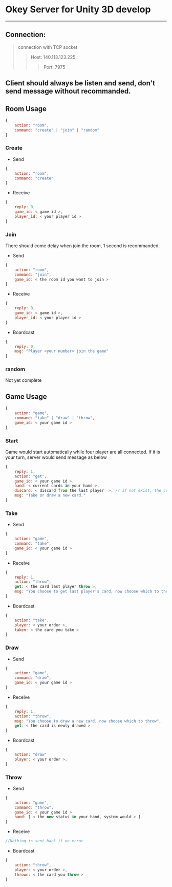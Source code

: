 # Okey Server for Unity 3D develop
---
## Connection:
> connection with TCP socket
>> Host: 140.113.123.225
>>> Port: 7975

## Client should always be listen and send, don't send message without recommanded.

## Room Usage
```javascript
{
    action: "room",
    command: "create" | "join" | "random"
}
```
    
### Create
* Send
```javascript
{
    action: "room",
    command: "create"
}
```
* Receive
```javascript
{
    reply: 0,
    game_id: < game id >,
    player_id: < your player id >
}
```
### Join
There should come delay when join the room, 1 second is recommanded.
* Send
```javascript
{  
    action: "room",
    command: "join",
    game_id: < the room id you want to join >
}
```
* Receive
```javascript
{
    reply: 0,
    game_id: < game id >,
    player_id: < your player id >
}
```
* Boardcast
```javascript
{
    reply: 0,
    msg: "Player <your number> join the game"
}
```
### random
Not yet complete

## Game Usage
```javascript
{
    action: "game",
    command: "take" | "draw" | "throw",
    game_id: < your game id >
}
```
### Start
Game would start automatically while four player are all connected.
If it is your turn, server would send message as below
```javascript
{
    reply: 1,
    action: "get",
    game_id: < your game id >,
    hand: < current cards in your hand >,
    discard: < discard from the last player  >, // if not exist, the color would be empty and number would be 0
    msg: "Take or draw a new card."
}
```
### Take
* Send
```javascript
{
    action: "game",
    command: "take",
    game_id: < your game id >
}
```
* Receive
```javascript
{
    reply: 1,
    action: "throw",
    get: < the card last player throw >,
    msg: "You choose to get last player's card, now choose which to throw"
}
```
* Boardcast
```javascript
{
    action: "take",
    player: < your order >,
    taken: < the card you take >
}
```
### Draw
* Send
```javascript
{
    action: "game",
    command: "draw",
    game_id: < your game id >
}
```
* Receive
```javascript
{
    reply: 1,
    action: "throw",
    msg: "You choose to draw a new card, now choose which to throw",
    get: < the card is newly drawed >
}
```
* Boardcast
```javascript
{
    action: "draw"
    player: < your order >,
}
```
### Throw
* Send
```javascript
{
    action: "game",
    command: "throw",
    game_id: < your game id >
    hand: [ < the new status in your hand, system would > ]
}
```
* Receive
```javascript
//Nothing is sent back if no error
```
* Boardcast
```javascript
{
    action: "throw",
    player: < your order >,
    thrown: < the card you throw >
}
```

